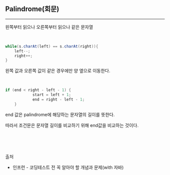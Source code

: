 ## Palindrome(회문)
---
왼쪽부터 읽으나 오른쪽부터 읽으나 같은 문자열
 
<br>

```java
while(s.charAt(left) == s.charAt(right)){
    left--;
    right++;
}
```
왼쪽 값과 오른쪽 값이 같은 경우에만 양 옆으로 이동한다.

<br>

```java
if (end < right - left - 1) {
			start = left + 1;
			end = right - left - 1;
	}
```
end 값은 palindrome에 해당하는 문자열의 길이를 뜻한다.

따라서 조건문은 문자열 길이를 비교하기 위해 end값을 비교하는 것이다.

<br>
<br>
<br>


출처

* 인프런 - 코딩테스트 전 꼭 알아야 할 개념과 문제(with 자바)